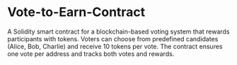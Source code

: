 # Vote-to-Earn-Contract
A Solidity smart contract for a blockchain-based voting system that rewards participants with tokens. Voters can choose from predefined candidates (Alice, Bob, Charlie) and receive 10 tokens per vote. The contract ensures one vote per address and tracks both votes and rewards.
